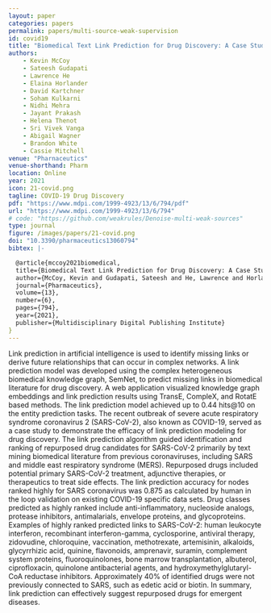 ```yaml
---
layout: paper
categories: papers
permalink: papers/multi-source-weak-supervision
id: covid19
title: "Biomedical Text Link Prediction for Drug Discovery: A Case Study with COVID-19"
authors:
    - Kevin McCoy
    - Sateesh Gudapati
    - Lawrence He
    - Elaina Horlander
    - David Kartchner
    - Soham Kulkarni
    - Nidhi Mehra
    - Jayant Prakash
    - Helena Thenot
    - Sri Vivek Vanga
    - Abigail Wagner
    - Brandon White
    - Cassie Mitchell
venue: "Pharnaceutics"
venue-shorthand: Pharm
location: Online
year: 2021
icon: 21-covid.png
tagline: COVID-19 Drug Discovery 
pdf: "https://www.mdpi.com/1999-4923/13/6/794/pdf"
url: "https://www.mdpi.com/1999-4923/13/6/794"
# code: "https://github.com/weakrules/Denoise-multi-weak-sources"
type: journal
figure: /images/papers/21-covid.png
doi: "10.3390/pharmaceutics13060794"
bibtex: |-

  @article{mccoy2021biomedical,
  title={Biomedical Text Link Prediction for Drug Discovery: A Case Study with COVID-19},
  author={McCoy, Kevin and Gudapati, Sateesh and He, Lawrence and Horlander, Elaina and Kartchner, David and Kulkarni, Soham and Mehra, Nidhi and Prakash, Jayant and Thenot, Helena and Vanga, Sri Vivek and others},
  journal={Pharmaceutics},
  volume={13},
  number={6},
  pages={794},
  year={2021},
  publisher={Multidisciplinary Digital Publishing Institute}
}
---
```


Link prediction in artificial intelligence is used to identify missing links or derive future relationships that can occur in complex networks. A link prediction model was developed using the complex heterogeneous biomedical knowledge graph, SemNet, to predict missing links in biomedical literature for drug discovery. A web application visualized knowledge graph embeddings and link prediction results using TransE, CompleX, and RotatE based methods. The link prediction model achieved up to 0.44 hits@10 on the entity prediction tasks. The recent outbreak of severe acute respiratory syndrome coronavirus 2 (SARS-CoV-2), also known as COVID-19, served as a case study to demonstrate the efficacy of link prediction modeling for drug discovery. The link prediction algorithm guided identification and ranking of repurposed drug candidates for SARS-CoV-2 primarily by text mining biomedical literature from previous coronaviruses, including SARS and middle east respiratory syndrome (MERS). Repurposed drugs included potential primary SARS-CoV-2 treatment, adjunctive therapies, or therapeutics to treat side effects. The link prediction accuracy for nodes ranked highly for SARS coronavirus was 0.875 as calculated by human in the loop validation on existing COVID-19 specific data sets. Drug classes predicted as highly ranked include anti-inflammatory, nucleoside analogs, protease inhibitors, antimalarials, envelope proteins, and glycoproteins. Examples of highly ranked predicted links to SARS-CoV-2: human leukocyte interferon, recombinant interferon-gamma, cyclosporine, antiviral therapy, zidovudine, chloroquine, vaccination, methotrexate, artemisinin, alkaloids, glycyrrhizic acid, quinine, flavonoids, amprenavir, suramin, complement system proteins, fluoroquinolones, bone marrow transplantation, albuterol, ciprofloxacin, quinolone antibacterial agents, and hydroxymethylglutaryl-CoA reductase inhibitors. Approximately 40% of identified drugs were not previously connected to SARS, such as edetic acid or biotin. In summary, link prediction can effectively suggest repurposed drugs for emergent diseases.
